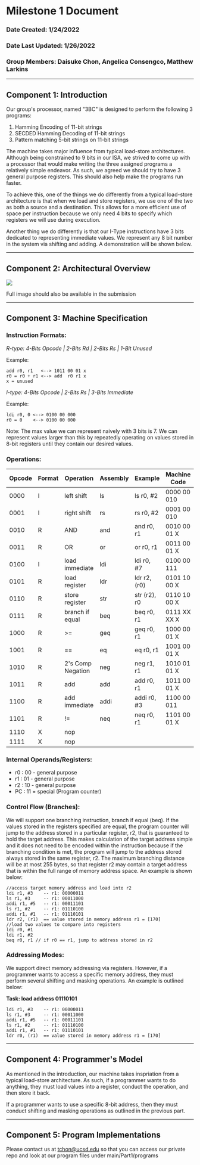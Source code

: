 # **Milestone 1 Document**
### Date Created: 1/24/2022
### Date Last Updated: 1/26/2022
### Group Members: Daisuke Chon, Angelica Consengco, Matthew Larkins
* * *
## **Component 1:** Introduction
Our group's processor, named "3BC" is designed to perform the following 3 programs:
1. Hamming Encoding of 11-bit strings
2. SECDED Hamming Decoding of 11-bit strings
3. Pattern matching 5-bit strings on 11-bit strings

The machine takes major influence from typical load-store architectures. Although being constrained to 9 bits in our ISA, we strived to come up with a processor that would make writing the three assigned programs a relatively simple endeavor. As such, we agreed we should try to have 3 general purpose registers. This should also help make the programs run faster.

To achieve this, one of the things we do differently from a typical load-store architecture is that when we load and store registers, we use one of the two as both a source and a destination. This allows for a more efficient use of space per instruction because we only need 4 bits to specify which registers we will use during execution.

Another thing we do differently is that our I-Type instructions have 3 bits dedicated to representing immediate values. We represent any 8 bit number in the system via shifting and adding. A demonstration will be shown below.

* * *
## **Component 2:** Architectural Overview
<img src="https://media.discordapp.net/attachments/927665045213679638/935371997444177981/unknown.png?width=1253&height=910">

Full image should also be available in the submission
* * *
## **Component 3:** Machine Specification
### **Instruction Formats:**

*R-type: 4-Bits Opcode | 2-Bits Rd | 2-Bits Rs | 1-Bit Unused*

Example:

	add r0, r1   <--> 1011 00 01 x  
	r0 = r0 + r1 <--> add  r0 r1 x
	x = unused

*I-type: 4-Bits Opcode | 2-Bits Rs | 3-Bits Immediate*

Example:

	ldi r0, 0 <--> 0100 00 000
	r0 = 0    <--> 0100 00 000

Note: The max value we can represent naively with 3 bits is 7. We can represent values larger than this by repeatedly operating on values stored in 8-bit registers until they contain our desired values.

### **Operations:**
| Opcode | Format | Operation   | Assembly | Example | Machine Code |
| ------ | ------ | --------- | -------- | ------- | ------------ |
| 0000 | I | left shift  | ls  | ls r0, #2   | 0000 00 010  |
| 0001 | I | right shift | rs  | rs r0, #2   | 0001 00 010  | 
| 0010 | R | AND         | and | and r0, r1  | 0010 00 01 X |
| 0011 | R | OR          | or  | or r0, r1   | 0011 00 01 X |
| 0100 | I | load immediate | ldi | ldi r0, #7   | 0100 00 111  |
| 0101 | R | load register  | ldr | ldr r2, (r0) | 0101 10 00 X |
| 0110 | R | store register | str | str (r2), r0 | 0110 10 00 X |
| 0111 | R | branch if equal| beq | beq r0, r1   | 0111 XX XX X |
| 1000 | R | >=          | geq | geq r0, r1  | 1000 00 01 X |
| 1001 | R | ==          | eq  | eq r0, r1   | 1001 00 01 X |
| 1010 | R | 2's Comp Negation| neg | neg r1, r1 | 1010 01 01 X |
| 1011 | R | add         | add | add r0, r1  | 1011 00 01 X |
| 1100 | R | add immediate  | addi | addi r0, #3 | 1100 00 011  |
| 1101 | R | !=             | neq  | neq r0, r1  | 1101 00 01 X |       
| 1110 | X | nop | 
| 1111 | X | nop |

### **Internal Operands/Registers:**
- r0 : 00 - general purpose
- r1 : 01 - general purpose
- r2 : 10 - general purpose
- PC : 11 = special (Program counter)

### **Control Flow (Branches):**
We will support one branching instruction, branch if equal (beq). If the values stored in the registers specified are equal, the program counter will jump to the address stored in a particular register, r2, that is guaranteed to hold the target address. This makes calculation of the target address simple and it does not need to be encoded within the instruction because if the branching condition is met, the program will jump to the address stored always stored in the same register, r2. The maximum branching distance will be at most 255 bytes, so that register r2 may contain a target address that is within the full range of memory address space.
An example is shown below:

	//access target memory address and load into r2
	ldi r1, #3    -- r1: 00000011
	ls r1, #3     -- r1: 00011000
	addi r1, #5   -- r1: 00011101
	ls r1, #2     -- r1: 01110100
	addi r1, #1   -- r1: 01110101
	ldr r2, (r1)  == value stored in memory address r1 = [170]
	//load two values to compare into registers
	ldi r0, #1   
	ldi r1, #2 
	beq r0, r1 // if r0 == r1, jump to address stored in r2

### **Addressing Modes:**
We support direct memory addressing via registers. However, if a programmer wants to access a specific memory address, they must perform several shifting and masking operations. An example is outlined below: 

**Task: load address 01110101**
	
	ldi r1, #3    -- r1: 00000011
	ls r1, #3     -- r1: 00011000
	addi r1, #5   -- r1: 00011101
	ls r1, #2     -- r1: 01110100
	addi r1, #1   -- r1: 01110101
	ldr r0, (r1)  == value stored in memory address r1 = [170]
	
* * *
## **Component 4:** Programmer's Model
As mentioned in the introduction, our machine takes inspriation from a typical load-store architecture. As such, if a programmer wants to do anything, they must load values into a register, conduct the operation, and then store it back.

If a programmer wants to use a specific 8-bit address, then they must conduct shifting and masking operations as outlined in the previous part.

* * *
## **Component 5:** Program Implementations
Please contact us at tchon@ucsd.edu so that you can access our private repo and look at our program files under main/Part1/programs